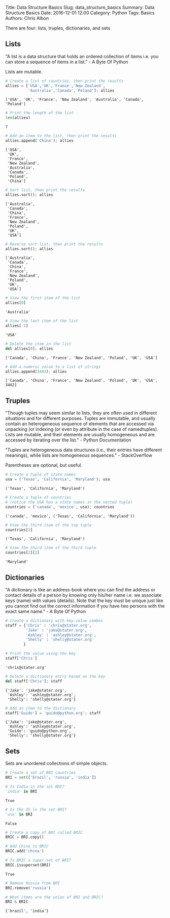 Title: Data Structure Basics
Slug: data_structure_basics
Summary: Data Structure Basics
Date: 2016-12-01 12:00
Category: Python
Tags: Basics
Authors: Chris Albon



There are four: lists, truples, dictionaries, and sets

## Lists

"A list is a data structure that holds an ordered collection of items i.e. you can store a sequence of items in a list." - A Byte Of Python

Lists are mutable.


```python
# Create a list of countries, then print the results
allies = ['USA','UK','France','New Zealand',
          'Australia','Canada','Poland']; allies
```




    ['USA', 'UK', 'France', 'New Zealand', 'Australia', 'Canada', 'Poland']




```python
# Print the length of the list
len(allies)
```




    7




```python
# Add an item to the list, then print the results
allies.append('China'); allies
```




    ['USA',
     'UK',
     'France',
     'New Zealand',
     'Australia',
     'Canada',
     'Poland',
     'China']




```python
# Sort list, then print the results
allies.sort(); allies
```




    ['Australia',
     'Canada',
     'China',
     'France',
     'New Zealand',
     'Poland',
     'UK',
     'USA']




```python
# Reverse sort list, then print the results
allies.sort(); allies
```




    ['Australia',
     'Canada',
     'China',
     'France',
     'New Zealand',
     'Poland',
     'UK',
     'USA']




```python
# View the first item of the list
allies[0]
```




    'Australia'




```python
# View the last item of the list
allies[-1]
```




    'USA'




```python
# Delete the item in the list
del allies[0]; allies
```




    ['Canada', 'China', 'France', 'New Zealand', 'Poland', 'UK', 'USA']




```python
# Add a numeric value to a list of strings
allies.append(3442); allies
```




    ['Canada', 'China', 'France', 'New Zealand', 'Poland', 'UK', 'USA', 3442]



## Truples

"Though tuples may seem similar to lists, they are often used in different situations and for different purposes. Tuples are immutable, and usually contain an heterogeneous sequence of elements that are accessed via unpacking (or indexing (or even by attribute in the case of namedtuples). Lists are mutable, and their elements are usually homogeneous and are accessed by iterating over the list." - Python Documentation

"Tuples are heterogeneous data structures (i.e., their entries have different meanings), while lists are homogeneous sequences." - StackOverflow

Parentheses are optional, but useful.


```python
# Create a tuple of state names
usa = ('Texas', 'California', 'Maryland'); usa
```




    ('Texas', 'California', 'Maryland')




```python
# Create a tuple of countries
# (notice the USA has a state names in the nested tuple)
countries = ('canada', 'mexico', usa); countries
```




    ('canada', 'mexico', ('Texas', 'California', 'Maryland'))




```python
# View the third item of the top tuple
countries[2]
```




    ('Texas', 'California', 'Maryland')




```python
# View the third item of the third tuple
countries[2][2]
```




    'Maryland'



## Dictionaries

"A dictionary is like an address-book where you can find the address or contact details of a person by knowing only his/her name i.e. we associate keys (name) with values (details). Note that the key must be unique just like you cannot find out the correct information if you have two persons with the exact same name." - A Byte Of Python


```python
# Create a dictionary with key:value combos
staff = {'Chris' : 'chris@stater.org',
         'Jake' : 'jake@stater.org',
         'Ashley' : 'ashley@stater.org',
         'Shelly' : 'shelly@stater.org'
        }
```


```python
# Print the value using the key
staff['Chris']
```




    'chris@stater.org'




```python
# Delete a dictionary entry based on the key
del staff['Chris']; staff
```




    {'Jake': 'jake@stater.org',
     'Ashley': 'ashley@stater.org',
     'Shelly': 'shelly@stater.org'}




```python
# Add an item to the dictionary
staff['Guido'] = 'guido@python.org'; staff
```




    {'Jake': 'jake@stater.org',
     'Ashley': 'ashley@stater.org',
     'Guido': 'guido@python.org',
     'Shelly': 'shelly@stater.org'}



## Sets

Sets are unordered collections of simple objects.


```python
# Create a set of BRI countries
BRI = set(['brazil', 'russia', 'india'])
```


```python
# Is India in the set BRI?
'india' in BRI
```




    True




```python
# Is the US in the set BRI?
'usa' in BRI
```




    False




```python
# Create a copy of BRI called BRIC
BRIC = BRI.copy()
```


```python
# Add China to BRIC
BRIC.add('china')
```


```python
# Is BRIC a super-set of BRI?
BRIC.issuperset(BRI)
```




    True




```python
# Remove Russia from BRI
BRI.remove('russia')
```


```python
# What items are the union of BRI and BRIC?
BRI & BRIC
```




    {'brazil', 'india'}


